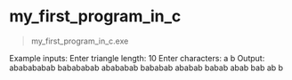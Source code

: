 # my_first_program_in_c
> my_first_program_in_c.exe

  Example inputs:
Enter triangle length: 10
Enter characters: a b
  Output:
ababababab
babababab
abababab
bababab
ababab
babab
abab
bab
ab
b
